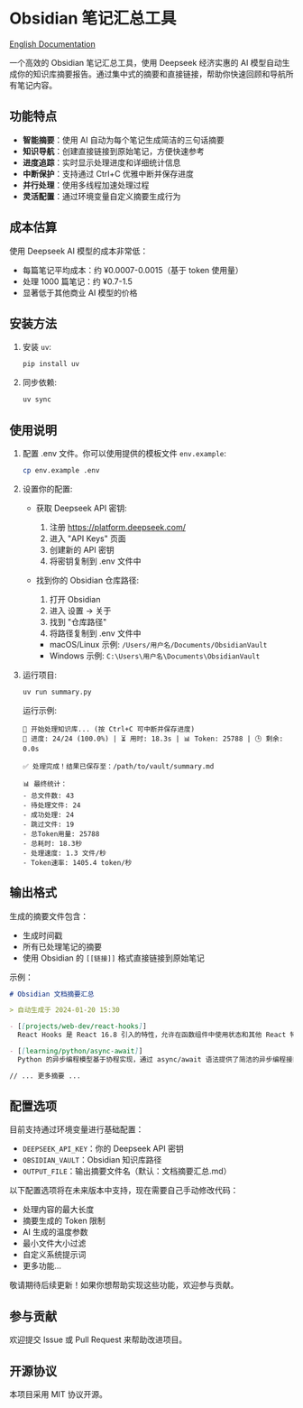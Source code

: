 # Obsidian 笔记汇总工具

[English Documentation](README.md)

一个高效的 Obsidian 笔记汇总工具，使用 Deepseek 经济实惠的 AI 模型自动生成你的知识库摘要报告。通过集中式的摘要和直接链接，帮助你快速回顾和导航所有笔记内容。

## 功能特点

- **智能摘要**：使用 AI 自动为每个笔记生成简洁的三句话摘要
- **知识导航**：创建直接链接到原始笔记，方便快速参考
- **进度追踪**：实时显示处理进度和详细统计信息
- **中断保护**：支持通过 Ctrl+C 优雅中断并保存进度
- **并行处理**：使用多线程加速处理过程
- **灵活配置**：通过环境变量自定义摘要生成行为


## 成本估算

使用 Deepseek AI 模型的成本非常低：
- 每篇笔记平均成本：约 ¥0.0007-0.0015（基于 token 使用量）
- 处理 1000 篇笔记：约 ¥0.7-1.5
- 显著低于其他商业 AI 模型的价格

## 安装方法

1. 安装 `uv`:
    ```sh
    pip install uv
    ```

2. 同步依赖:
    ```sh
    uv sync
    ```

## 使用说明

1. 配置 .env 文件。你可以使用提供的模板文件 `env.example`:
    ```sh
    cp env.example .env
    ```

2. 设置你的配置:
   - 获取 Deepseek API 密钥:
     1. 注册 https://platform.deepseek.com/
     2. 进入 "API Keys" 页面
     3. 创建新的 API 密钥
     4. 将密钥复制到 .env 文件中

   - 找到你的 Obsidian 仓库路径:
     1. 打开 Obsidian
     2. 进入 设置 → 关于
     3. 找到 "仓库路径"
     4. 将路径复制到 .env 文件中
     - macOS/Linux 示例: `/Users/用户名/Documents/ObsidianVault`
     - Windows 示例: `C:\Users\用户名\Documents\ObsidianVault`

3. 运行项目:
    ```sh
    uv run summary.py
    ```

    运行示例:
    ```
    🦉 开始处理知识库... (按 Ctrl+C 可中断并保存进度)
    🚀 进度: 24/24 (100.0%) | ⏳ 用时: 18.3s | 📊 Token: 25788 | 🕒 剩余: 0.0s

    ✅ 处理完成！结果已保存至：/path/to/vault/summary.md

    📊 最终统计：
    - 总文件数: 43
    - 待处理文件: 24
    - 成功处理: 24
    - 跳过文件: 19
    - 总Token用量: 25788
    - 总耗时: 18.3秒
    - 处理速度: 1.3 文件/秒
    - Token速率: 1405.4 token/秒
    ```

## 输出格式

生成的摘要文件包含：
- 生成时间戳
- 所有已处理笔记的摘要
- 使用 Obsidian 的 `[[链接]]` 格式直接链接到原始笔记

示例：
```markdown
# Obsidian 文档摘要汇总

> 自动生成于 2024-01-20 15:30

- [[projects/web-dev/react-hooks]]
  React Hooks 是 React 16.8 引入的特性，允许在函数组件中使用状态和其他 React 特性。主要包括 useState 和 useEffect 两个基础 Hook。通过 Hooks 可以实现更清晰的代码组织和状态管理。

- [[learning/python/async-await]]
  Python 的异步编程模型基于协程实现，通过 async/await 语法提供了简洁的异步编程接口。异步编程适合 I/O 密集型任务，可以显著提高程序性能。

// ... 更多摘要 ...
```

## 配置选项

目前支持通过环境变量进行基础配置：
- `DEEPSEEK_API_KEY`：你的 Deepseek API 密钥
- `OBSIDIAN_VAULT`：Obsidian 知识库路径
- `OUTPUT_FILE`：输出摘要文件名（默认：文档摘要汇总.md）

以下配置选项将在未来版本中支持，现在需要自己手动修改代码：
- 处理内容的最大长度
- 摘要生成的 Token 限制
- AI 生成的温度参数
- 最小文件大小过滤
- 自定义系统提示词
- 更多功能...

敬请期待后续更新！如果你想帮助实现这些功能，欢迎参与贡献。

## 参与贡献

欢迎提交 Issue 或 Pull Request 来帮助改进项目。

## 开源协议

本项目采用 MIT 协议开源。
